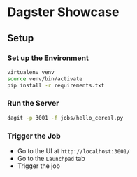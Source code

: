 # Dagster Showcase

## Setup
### Set up the Environment
```bash
virtualenv venv
source venv/bin/activate
pip install -r requirements.txt
```

### Run the Server
```bash
dagit -p 3001 -f jobs/hello_cereal.py
```

### Trigger the Job
- Go to the UI at `http://localhost:3001/`
- Go to the `Launchpad` tab
- Trigger the job